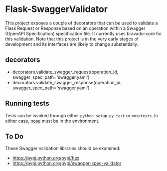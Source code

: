 # Flask-SwaggerValidator

This project exposes a couple of decorators that can be used to validate
a Flask Request or Response based on an operation within a Swagger (OpenAPI Specification)
specification file. It currently uses bravado-core for this validation. Note that this
project is in the very early stages of development and its interfaces are likely to change
substantially.

## decorators

* decorators.validate_swagger_request(operation_id, swagger_spec_path='swagger.yaml')
* decorators.validate_swagger_response(operation_id, swagger_spec_path='swagger.yaml')

## Running tests

Tests can be invoked through either `python setup.py test` or `nosetests`. In either
case, [nose](http://nose.readthedocs.io/en/latest/) must be in the environment.

## To Do

These Swagger validation libraries should be examined:
* https://pypi.python.org/pypi/flex
* https://pypi.python.org/pypi/swagger-spec-validator
